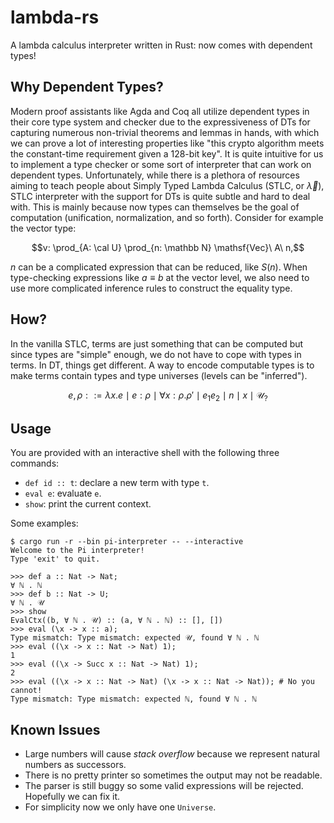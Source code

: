 # lambda-rs
A lambda calculus interpreter written in Rust: now comes with dependent types!

## Why Dependent Types?

Modern proof assistants like Agda and Coq all utilize dependent types in their core type system and checker due to the expressiveness of DTs for capturing numerous non-trivial theorems and lemmas in hands, with which we can prove a lot of interesting properties like "this crypto algorithm meets the constant-time requirement given a 128-bit key". It is quite intuitive for us to implement a type checker or some sort of interpreter that can work on dependent types. Unfortunately, while there is a plethora of resources aiming to teach people about Simply Typed Lambda Calculus (STLC, or $\vec \lambda$), STLC interpreter with the support for DTs is quite subtle and hard to deal with. This is mainly because now types can themselves be the goal of computation (unification, normalization, and so forth). Consider for example the vector type:

$$v: \prod_{A: \cal U} \prod_{n: \mathbb N} \mathsf{Vec}\ A\ n,$$

$n$ can be a complicated expression that can be reduced, like $S (n)$. When type-checking expressions like $a \equiv b$ at the vector level, we also need to use more complicated inference rules to construct the equality type.

## How?

In the vanilla STLC, terms are just something that can be computed but since types are "simple" enough, we do not have to cope with types in terms. In DT, things get different. A way to encode computable types is to make terms contain types and type universes (levels can be "inferred").

$$ e, \rho ::= \lambda x.e \mid e : \rho \mid \forall x:\rho.\rho' \mid e_1e_2 \mid n \mid x \mid \mathcal{U}_{?} $$

## Usage

You are provided with an interactive shell with the following three commands:

- `def id :: t`: declare a new term with type `t`. 
- `eval e`: evaluate `e`.
- `show`: print the current context.

Some examples:

```shell
$ cargo run -r --bin pi-interpreter -- --interactive
Welcome to the Pi interpreter!
Type 'exit' to quit.

>>> def a :: Nat -> Nat;
∀ ℕ . ℕ
>>> def b :: Nat -> U;
∀ ℕ . 𝒰
>>> show
EvalCtx((b, ∀ ℕ . 𝒰) :: (a, ∀ ℕ . ℕ) :: [], [])
>>> eval (\x -> x :: a);
Type mismatch: Type mismatch: expected 𝒰, found ∀ ℕ . ℕ
>>> eval ((\x -> x :: Nat -> Nat) 1);
1
>>> eval ((\x -> Succ x :: Nat -> Nat) 1);
2
>>> eval ((\x -> x :: Nat -> Nat) (\x -> x :: Nat -> Nat)); # No you cannot!
Type mismatch: Type mismatch: expected ℕ, found ∀ ℕ . ℕ
```

## Known Issues

- Large numbers will cause *stack overflow* because we represent natural numbers as successors.
- There is no pretty printer so sometimes the output may not be readable.
- The parser is still buggy so some valid expressions will be rejected. Hopefully we can fix it.
- For simplicity now we only have one `Universe`.